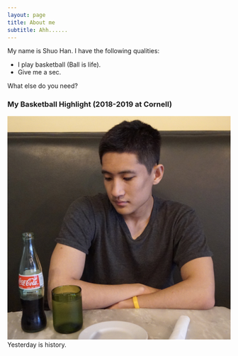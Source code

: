 ```yaml
---
layout: page
title: About me
subtitle: Ahh......
---
```


My name is Shuo Han. I have the following qualities:

- I play basketball (Ball is life).
- Give me a sec.

What else do you need?

### My Basketball Highlight (2018-2019 at Cornell)


![Not shown](img/profile.jpg)
Yesterday is history.
